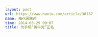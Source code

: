 ```yaml
---
layout: post
url: https://www.huxiu.com/article/30787
name: 梅花园陈述
time: 2014-03-29 09:07
title: 为手机“黄牛党”正名
---
```

